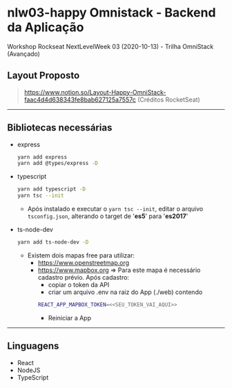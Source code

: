 # nlw03-happy Omnistack - Backend da Aplicação

Workshop Rockseat NextLevelWeek 03 (2020-10-13) - Trilha OmniStack (Avançado)

## Layout Proposto

> <https://www.notion.so/Layout-Happy-OmniStack-faac4d4d638343fe8bab627125a7557c> (Créditos RocketSeat)

---

## Bibliotecas necessárias

* express

  ```bash
  yarn add express
  yarn add @types/express -D
  ```

* typescript

  ```bash
  yarn add typescript -D
  yarn tsc --init
  ```

  * Após instalado e executar o `yarn tsc --init`, editar o arquivo `tsconfig.json`, alterando o target de '**es5**' para '**es2017**'

* ts-node-dev
    
  ```bash
  yarn add ts-node-dev -D
  ```

  * Existem dois mapas free para utilizar:
    * https://www.openstreetmap.org
    * https://www.mapbox.org => Para este mapa é necessário cadastro prévio. Após cadastro:
      * copiar o token da API
      * criar um arquivo .env na raiz do App (./web) contendo
      ```bash
      REACT_APP_MAPBOX_TOKEN=<<SEU_TOKEN_VAI_AQUI>>
      ```
      * Reiniciar a App

---

## Linguagens

* React
* NodeJS
* TypeScript
